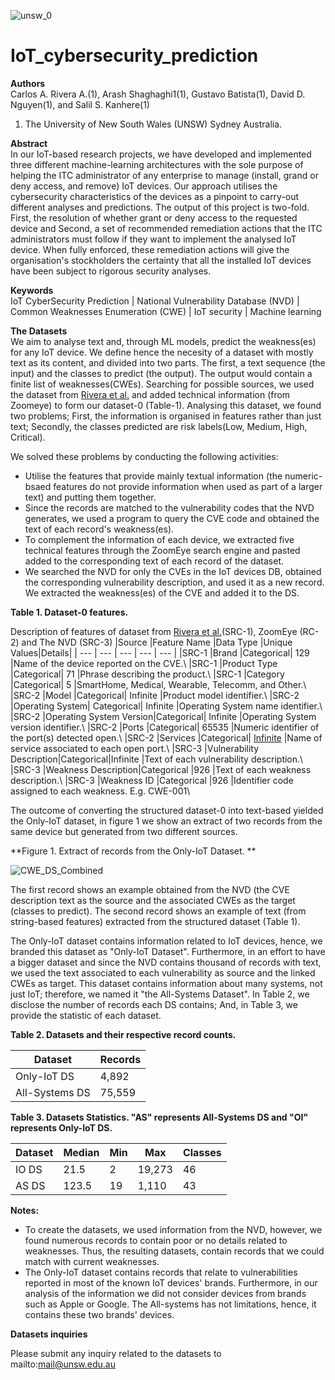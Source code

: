 ![unsw_0](https://user-images.githubusercontent.com/7439960/197022279-cfdf58ea-01ca-4c1e-854e-99776012a0bd.png) 
# IoT_cybersecurity_prediction


**Authors**  
  Carlos A. Rivera A.(1), Arash Shaghaghi1(1), Gustavo Batista(1), David D. Nguyen(1), and Salil S. Kanhere(1)  
   1. The University of New South Wales (UNSW) Sydney Australia.  
  
  
**Abstract**  
In our IoT-based research projects, we have developed and implemented three different machine-learning architectures with the sole purpose of helping the ITC administrator of any enterprise to manage (install, grand or deny access, and remove) IoT devices. Our approach utilises the cybersecurity characteristics of the devices as a pinpoint to carry-out different analyses and predictions. The output of this project is two-fold. First, the resolution of whether grant or deny access to the requested device and Second, a set of recommended remediation actions that the ITC administrators must follow if they want to implement the analysed IoT device. When fully enforced, these remediation actions will give the organisation's stockholders the certainty that all the installed IoT devices have been subject to rigorous security analyses.


**Keywords**  
IoT CyberSecurity Prediction | National Vulnerability Database (NVD) | Common Weaknesses Enumeration (CWE) | IoT security | Machine learning


**The Datasets**  
We aim to analyse text and, through ML models, predict the weakness(es) for any IoT device. We define hence the necesity of a dataset with mostly text as its content, and divided into two parts. The first, a text sequence (the input) and the classes to predict (the output). The output would contain a finite list of weaknesses(CWEs). 
Searching for possible sources, we used the dataset from [Rivera et al.](https://doi.org/10.1007/978-3-030-94822-1\_7) and added technical information (from Zoomeye) to form our dataset-0 (Table-1). Analysing this dataset, we found two problems; First, the information is organised in features rather than just text; Secondly, the classes predicted are risk labels(Low, Medium, High, Critical). 

We solved these problems by conducting the following activities:
- Utilise the features that provide mainly textual information (the numeric-bsaed features do not provide information when used as part of a larger text) and putting them together. 
- Since the records are matched to the vulnerability codes that the NVD generates, we used a program to query the CVE code and obtained the text of each record's weakness(es). 
- To complement the information of each device, we extracted five technical features through the ZoomEye search engine and pasted added to the corresponding text of each record of the dataset. 
- We searched the NVD for only the CVEs in the IoT devices DB, obtained the corresponding vulnerability description, and used it as a new record. We extracted the weakness(es) of the CVE and added it to the DS. 


**Table 1. Dataset-0 features.**

Description of features of dataset from [Rivera et al.](https://doi.org/10.1007/978-3-030-94822-1\_7)(SRC-1), ZoomEye (RC-2) and The NVD (SRC-3)
|Source |Feature Name |Data Type |Unique Values|Details|
| --- | --- | --- | --- | --- |
|SRC-1  |Brand        |Categorical|            129     |Name of the device reported on the CVE.\\
|SRC-1  |Product Type |Categorical|             71     |Phrase describing the product.\\
|SRC-1  |Category     |Categorical|              5     |SmartHome, Medical, Wearable, Telecomm, and Other.\\
|SRC-2  |Model        |Categorical|            Infinite |Product model identifier.\\
|SRC-2  |Operating System|    Categorical|     Infinite |Operating System name identifier.\\
|SRC-2  |Operating System Version|Categorical| Infinite |Operating System version identifier.\\
|SRC-2  |Ports       |Categorical|             65535    |Numeric identifier of the port(s) detected open.\\
|SRC-2  |Services    |Categorical|             [Infinite](https://www.rfc-editor.org/rfc/rfc6335) |Name of service associated to each open port.\\
|SRC-3  |Vulnerability Description|Categorical|Infinite |Text of each vulnerability description.\\
|SRC-3  |Weakness Description|Categorical     |926       |Text of each weakness description.\\
|SRC-3  |Weakness ID   |Categorical           |926       |Identifier code assigned to each weakness. E.g. CWE-001\\ 



The outcome of converting the structured dataset-0 into text-based yielded the Only-IoT dataset, in figure 1 we show an extract of two records from the same device but generated from two different sources. 


**Figure 1. Extract of records from the Only-IoT Dataset. **

![CWE_DS_Combined](https://user-images.githubusercontent.com/7439960/197088114-8f28bc4b-92f3-435a-a7be-819f75d2a1f2.png)


The first record shows an example obtained from the NVD (the CVE description text as the source and the associated CWEs as the target (classes to predict). The second record shows an example of text (from string-based features) extracted from the structured dataset (Table 1).  


The Only-IoT dataset contains information related to IoT devices, hence, we branded this dataset as "Only-IoT Dataset". 
Furthermore, in an effort to have a bigger dataset and since the NVD contains thousand of records with text, we used the text associated to each vulnerability as source and the linked CWEs as target. This dataset contains information about many systems, not just IoT; therefore, we named it "the All-Systems Dataset". In Table 2, we disclose the number of records each DS contains; And, in Table 3, we provide the statistic of each dataset.


**Table 2. Datasets and their respective record counts.**

|Dataset| Records | 
| --- | --- | 
|Only-IoT DS      |4,892        |
|All-Systems DS   |75,559        |


**Table 3. Datasets Statistics. "AS" represents All-Systems DS and "OI" represents Only-IoT DS.**

|Dataset| Median | Min| Max | Classes|
| --- | --- | --- | --- | --- |
|IO DS |21.5    | 2| 19,273 | 46 |
|AS DS |123.5   |19|  1,110 | 43 |



**Notes:**

-	To create the datasets, we used information from the NVD, however, we found numerous records to contain poor or no details related to weaknesses. Thus, the resulting datasets, contain records that we could match with current weaknesses.  
-	The Only-IoT dataset contains records that relate to vulnerabilities reported in most of the known IoT devices' brands. Furthermore, in our analysis of the information we did not consider devices from brands such as Apple or Google. The All-systems has not limitations, hence, it contains these two brands' devices.


  
**Datasets inquiries**

Please submit any inquiry related to the datasets to mailto:mail@unsw.edu.au
